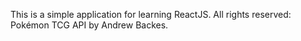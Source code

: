 This is a simple application for learning ReactJS.
All rights reserved: Pokémon TCG API by Andrew Backes.